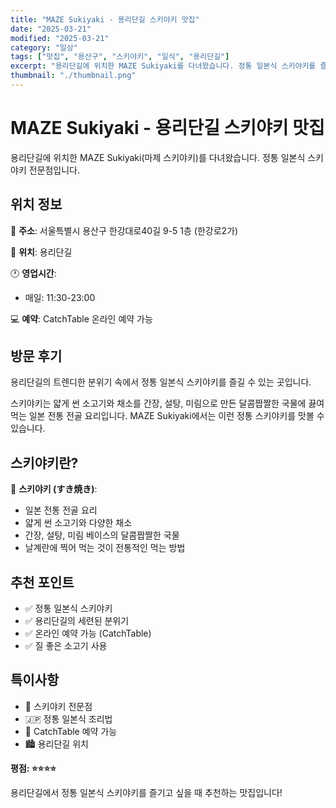 ```yaml
---
title: "MAZE Sukiyaki - 용리단길 스키야키 맛집"
date: "2025-03-21"
modified: "2025-03-21"
category: "일상"
tags: ["맛집", "용산구", "스키야키", "일식", "용리단길"]
excerpt: "용리단길에 위치한 MAZE Sukiyaki를 다녀왔습니다. 정통 일본식 스키야키를 즐길 수 있는 전문점입니다."
thumbnail: "./thumbnail.png"
---
```


# MAZE Sukiyaki - 용리단길 스키야키 맛집

용리단길에 위치한 MAZE Sukiyaki(마제 스키야키)를 다녀왔습니다. 정통 일본식 스키야키 전문점입니다.

## 위치 정보

📍 **주소**: 서울특별시 용산구 한강대로40길 9-5 1층 (한강로2가)

📍 **위치**: 용리단길

🕐 **영업시간**:
- 매일: 11:30-23:00

💻 **예약**: CatchTable 온라인 예약 가능

## 방문 후기

용리단길의 트렌디한 분위기 속에서 정통 일본식 스키야키를 즐길 수 있는 곳입니다.

스키야키는 얇게 썬 소고기와 채소를 간장, 설탕, 미림으로 만든 달콤짭짤한 국물에 끓여 먹는 일본 전통 전골 요리입니다. MAZE Sukiyaki에서는 이런 정통 스키야키를 맛볼 수 있습니다.

## 스키야키란?

🍲 **스키야키 (すき焼き)**:
- 일본 전통 전골 요리
- 얇게 썬 소고기와 다양한 채소
- 간장, 설탕, 미림 베이스의 달콤짭짤한 국물
- 날계란에 찍어 먹는 것이 전통적인 먹는 방법

## 추천 포인트

- ✅ 정통 일본식 스키야키
- ✅ 용리단길의 세련된 분위기
- ✅ 온라인 예약 가능 (CatchTable)
- ✅ 질 좋은 소고기 사용

## 특이사항

- 🍲 스키야키 전문점
- 🇯🇵 정통 일본식 조리법
- 📱 CatchTable 예약 가능
- 🏙️ 용리단길 위치

**평점: ⭐⭐⭐⭐**

용리단길에서 정통 일본식 스키야키를 즐기고 싶을 때 추천하는 맛집입니다!
